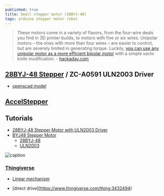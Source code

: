 ```yaml
---
published: true
title: Small stepper motor (28BYJ-48)
tags: arduino stepper motor robot
---
```

> These motors come in a variety of flavors, from the four-wire deals you find in 3D printer builds, to motors with five or six wires. Unipolar motors – the ones with more than four wires – are easier to control, but are severely limited in generating torque. Luckily, [you can use any unipolar motor as a more efficient bipolar motor](http://www.jangeox.be/2013/10/change-unipolar-28byj-48-to-bipolar.html) with a simple xacto knife modification. - [hackaday.com](https://hackaday.com/2014/07/29/changing-unipolar-steppers-to-bipolar/)

## [28BYJ-48 Stepper](https://cookierobotics.com/042/) / ZC-A0591 ULN2003 Driver
- [openscad model](https://github.com/nophead/NopSCADlib#geared_steppers)

## [AccelStepper](http://www.airspayce.com/mikem/arduino/AccelStepper/)

## Tutorials
- [28BYJ-48 Stepper Motor with ULN2003 Driver](https://www.makerguides.com/28byj-48-stepper-motor-arduino-tutorial/)
- [BYJ48 Stepper Motor](https://www.instructables.com/id/BYJ48-Stepper-Motor/)
	- [28BYJ-48](https://cdn.instructables.com/ORIG/FQY/RHST/HMVJ7U24/FQYRHSTHMVJ7U24.pdf)
    - [ULN2003](https://www.electronicoscaldas.com/datasheet/ULN2003A-PCB.pdf)

![caption](https://www.makerguides.com/wp-content/uploads/2019/04/28byj-48-stepper-motor-with-uln2003-driver-and-arduino-tutorial-1.jpg)

### [Thingiverse](https://www.thingiverse.com/search?q=28BYJ-48&dwh=385e0cfd20abe81)
- [Linear mechanism](https://www.thingiverse.com/thing:2707156)

- [direct drive][https://www.thingiverse.com/thing:3432494)
